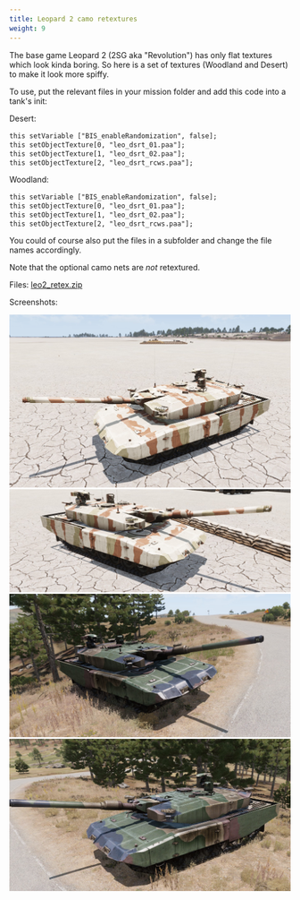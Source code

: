 ```yaml
---
title: Leopard 2 camo retextures
weight: 9
---
```


The base game Leopard 2 (2SG aka "Revolution") has only flat textures which
look kinda boring. So here is a set of textures (Woodland and Desert) to make
it look more spiffy.

To use, put the relevant files in your mission folder and add this code into a
tank's init:

Desert:

```
this setVariable ["BIS_enableRandomization", false];
this setObjectTexture[0, "leo_dsrt_01.paa"];
this setObjectTexture[1, "leo_dsrt_02.paa"];
this setObjectTexture[2, "leo_dsrt_rcws.paa"];
```

Woodland:

```
this setVariable ["BIS_enableRandomization", false];
this setObjectTexture[0, "leo_dsrt_01.paa"];
this setObjectTexture[1, "leo_dsrt_02.paa"];
this setObjectTexture[2, "leo_dsrt_rcws.paa"];
```

You could of course also put the files in a subfolder and change the file names
accordingly.

Note that the optional camo nets are _not_ retextured.

Files: <a href="leo2_retex.zip">leo2_retex.zip</a>

Screenshots:

<img src="l2rtx_dsrt.jpg"/><br/>
<img src="l2rtx_dsrt2.jpg"/><br/>
<img src="l2rtx_wdl.jpg"/><br/>
<img src="l2rtx_wdl2.jpg"/><br/>


